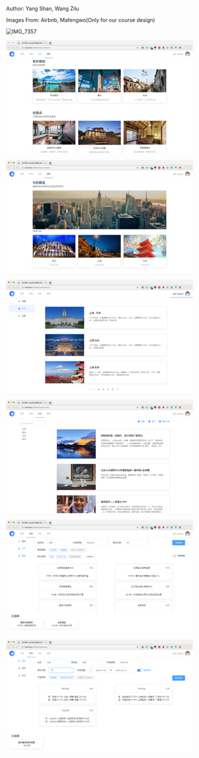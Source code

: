 Author: Yang Shan, Wang Zilu

Images From: Airbnb, Mafengwo(Only for our course design)

![IMG_7357](img/IMG_7357.png)

![IMG_7355](img/IMG_7355.jpeg)

![IMG_7356](img/IMG_7356.png)

![IMG_7358](img/IMG_7358.png)

![IMG_7359](img/IMG_7359.png)

![IMG_7353](img/IMG_7353.png)

![IMG_7354](img/IMG_7354.png)







